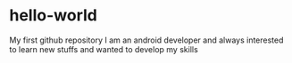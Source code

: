 # hello-world
My first github repository
I am an android developer and always interested to learn new stuffs and wanted to develop my skills
